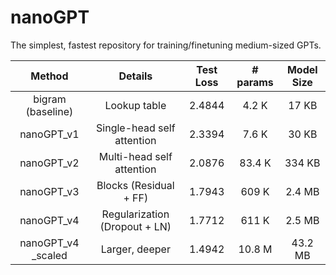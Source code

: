 # nanoGPT
The simplest, fastest repository for training/finetuning medium-sized GPTs.

|              Method            |                  Details                |     Test Loss    |     # params    |     Model Size    |
|:------------------------------:|:---------------------------------------:|:----------------:|:---------------:|:-----------------:|
|        bigram (baseline)       |               Lookup table              |       2.4844     |       4.2 K     |        17 KB      |
|            nanoGPT_v1          |     Single-head       self attention    |       2.3394     |       7.6 K     |        30 KB      |
|            nanoGPT_v2          |      Multi-head       self attention    |       2.0876     |      83.4 K     |       334 KB      |
|            nanoGPT_v3          |       Blocks       (Residual + FF)      |       1.7943     |       609 K     |       2.4 MB      |
|            nanoGPT_v4          |       Regularization (Dropout + LN)     |       1.7712     |       611 K     |       2.5 MB      |
|     nanoGPT_v4      _scaled    |           Larger,       deeper          |       1.4942     |      10.8 M     |       43.2 MB     |